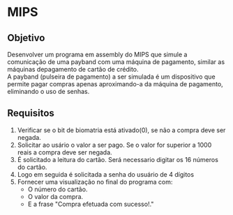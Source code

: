 # MIPS

## Objetivo

Desenvolver um programa em assembly do MIPS que simule a comunicação de uma payband com uma máquina de pagamento, similar as máquinas depagamento de cartão de crédito.  
A payband (pulseira de pagamento) a ser simulada é um dispositivo que permite pagar compras apenas aproximando-a da máquina de pagamento, eliminando o uso de senhas.

## Requisitos

1. Verificar se o bit de biomatria está ativado(0), se não a compra deve ser negada.
2. Solicitar ao usário o valor a ser pago. Se o valor for superior a 1000 reais a compra deve ser negada.
3. É solicitado a leitura do cartão. Será necessario digitar os 16 números do cartão.
4. Logo em seguida é solicitada a senha do usuário de 4 dígitos
5. Fornecer uma visualização no final do programa com:
   * O número do cartão.
   * O valor da compra.
   * E a frase "Compra efetuada com sucesso!."
